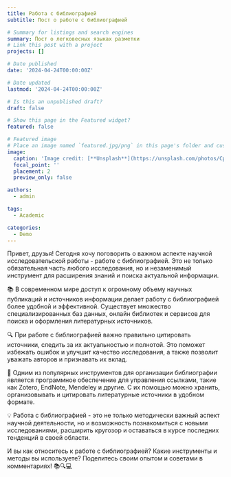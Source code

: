 ```yaml
---
title: Работа с библиографией
subtitle: Пост о работе с библиографией

# Summary for listings and search engines
summary: Пост о легковесных языках разметки 
# Link this post with a project
projects: []

# Date published
date: '2024-04-24T00:00:00Z'

# Date updated
lastmod: '2024-04-24T00:00:00Z'

# Is this an unpublished draft?
draft: false

# Show this page in the Featured widget?
featured: false

# Featured image
# Place an image named `featured.jpg/png` in this page's folder and customize its options here.
image:
  caption: 'Image credit: [**Unsplash**](https://unsplash.com/photos/CpkOjOcXdUY)'
  focal_point: ''
  placement: 2
  preview_only: false

authors:
  - admin

tags:
  - Academic

categories:
  - Demo
---
```


Привет, друзья! Сегодня хочу поговорить о важном аспекте научной исследовательской работы - работе с библиографией. Это не только обязательная часть любого исследования, но и незаменимый инструмент для расширения знаний и поиска актуальной информации.

📚 В современном мире доступ к огромному объему научных публикаций и источников информации делает работу с библиографией более удобной и эффективной. Существует множество специализированных баз данных, онлайн библиотек и сервисов для поиска и оформления литературных источников.

🔍 При работе с библиографией важно правильно цитировать источники, следить за их актуальностью и полнотой. Это поможет избежать ошибок и улучшит качество исследования, а также позволит уважать авторов и признавать их вклад.

📝 Одним из популярных инструментов для организации библиографии является программное обеспечение для управления ссылками, такие как Zotero, EndNote, Mendeley и другие. С их помощью можно хранить, организовывать и цитировать литературные источники в удобном формате.

💡 Работа с библиографией - это не только методически важный аспект научной деятельности, но и возможность познакомиться с новыми исследованиями, расширить кругозор и оставаться в курсе последних тенденций в своей области.

И вы как относитесь к работе с библиографией? Какие инструменты и методы вы используете? Поделитесь своим опытом и советами в комментариях! 📚🔍💻


